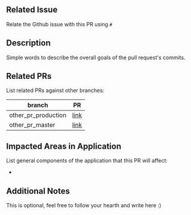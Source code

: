 ## Related Issue

Relate the Github issue with this PR using `#`

## Description

Simple words to describe the overall goals of the pull request's commits.

## Related PRs

List related PRs against other branches:

| branch              | PR       |
| ------------------- | -------- |
| other_pr_production | [link]() |
| other_pr_master     | [link]() |

## Impacted Areas in Application

List general components of the application that this PR will affect:

-

## Additional Notes

This is optional, feel free to follow your hearth and write here :)
